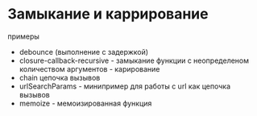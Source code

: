# Замыкание и каррирование

примеры
- debounce (выполнение с задержкой)
- closure-callback-recursive - замыкание функции с неопределеном количеством аргументов - карирование
- chain цепочка вызывов
- urlSearchParams - минипример для работы с url как цепочка вызывов
- memoize - мемоизированная функция
